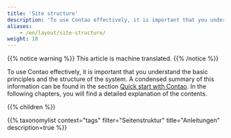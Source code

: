 ```yaml
---
title: 'Site structure'
description: 'To use Contao effectively, it is important that you understand the basic principles and the structure of the system.'
aliases:
    - /en/layout/site-structure/
weight: 10
---
```


{{% notice warning %}}
This article is machine translated.
{{% /notice %}}

To use Contao effectively, it is important that you understand the basic principles and the structure of the system. A condensed summary of this information can be found in the section [Quick start with Contao](/en/introduction/contao-quickstart/). In the following chapters, you will find a detailed explanation of the contents.

{{% children %}}

{{% taxonomylist context="tags" filter="Seitenstruktur" title="Anleitungen" description=true %}}
